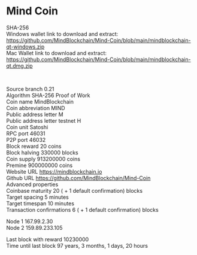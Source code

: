 
# Mind Coin
SHA-256
<br>
Windows wallet link  to download and extract: https://github.com/MindBlockchain/Mind-Coin/blob/main/mindblockchain-qt-windows.zip 
<br>
Mac Wallet link to download and extract: https://github.com/MindBlockchain/Mind-Coin/blob/main/mindblockchain-qt.dmg.zip

<br>

Source branch	0.21
<br>
Algorithm	SHA-256 Proof of Work
<br>
Coin name	MindBlockchain
<br>
Coin abbreviation	MIND
<br>
Public address letter	M
<br>
Public address letter testnet	H
<br>
Coin unit	Satoshi
<br>
RPC port	46031
<br>
P2P port	46032
<br>
Block reward	20 coins
<br>
Block halving	330000 blocks
<br>
Coin supply	913200000 coins
<br>
Premine	900000000 coins
<br>
Website URL	https://mindblockchain.io
<br>
Github URL	https://github.com/MindBlockchain/Mind-Coin
<br>
Advanced properties
<br>
Coinbase maturity	20 ( + 1 default confirmation) blocks
<br>
Target spacing	5 minutes
<br>
Target timespan	10 minutes
<br>
Transaction confirmations	6 ( + 1 default confirmation) blocks
<br>

Node 1	167.99.2.30
<br>
Node 2	159.89.233.105
<br>
	
Last block with reward	10230000
<br>
Time until last block	97 years, 3 months, 1 days, 20 hours
